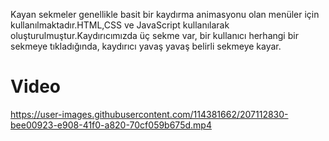 Kayan sekmeler genellikle basit bir kaydırma animasyonu olan menüler için kullanılmaktadır.HTML,CSS ve JavaScript kullanılarak oluşturulmuştur.Kaydırıcımızda üç sekme var, bir kullanıcı herhangi bir sekmeye tıkladığında, kaydırıcı yavaş yavaş belirli sekmeye kayar.
<h1>Video</h1>


https://user-images.githubusercontent.com/114381662/207112830-bee00923-e908-41f0-a820-70cf059b675d.mp4

